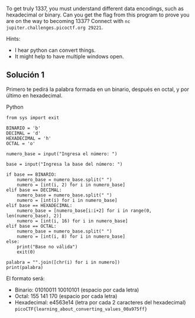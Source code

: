 To get truly 1337, you must understand different data encodings, such as hexadecimal or binary. Can you get the flag from this program to prove you are on the way to becoming 1337? Connect with `nc jupiter.challenges.picoctf.org 29221`.

Hints:
- I hear python can convert things.
- It might help to have multiple windows open.

## Solución 1
Primero te pedirá la palabra formada en un binario, después en octal, y por último en hexadecimal.

Python
```
from sys import exit

BINARIO = 'b'
DECIMAL = 'd'
HEXADECIMAL = 'h'
OCTAL = 'o'

numero_base = input("Ingresa el número: ")

base = input("Ingresa la base del número: ")

if base == BINARIO:
    numero_base = numero_base.split(" ")
    numero = [int(i, 2) for i in numero_base]
elif base == DECIMAL:
    numero_base = numero_base.split(" ")
    numero = [int(i) for i in numero_base]
elif base == HEXADECIMAL:
    numero_base = [numero_base[i:i+2] for i in range(0, len(numero_base), 2)]
    numero = [int(i, 16) for i in numero_base]
elif base == OCTAL:
    numero_base = numero_base.split(" ")
    numero = [int(i, 8) for i in numero_base]
else:
    print("Base no válida")
    exit(0)

palabra = "".join([chr(i) for i in numero])
print(palabra)
```
El formato será:
- Binario: 01010011 10010101 (espacio por cada letra)
- Octal: 155 141 170 (espacio por cada letra)
- Hexadecimal: e4563e14 (letra por cada 2 caracteres del hexadecimal)
`picoCTF{learning_about_converting_values_00a975ff}`